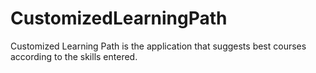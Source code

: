 # CustomizedLearningPath
Customized Learning Path is the application that suggests best courses according to the skills entered.
